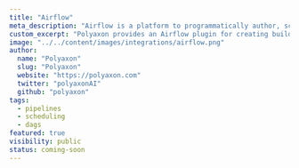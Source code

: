 ```yaml
---
title: "Airflow"
meta_description: "Airflow is a platform to programmatically author, schedule and monitor workflows."
custom_excerpt: "Polyaxon provides an Airflow plugin for creating builds, jobs, and experiments."
image: "../../content/images/integrations/airflow.png"
author:
  name: "Polyaxon"
  slug: "Polyaxon"
  website: "https://polyaxon.com"
  twitter: "polyaxonAI"
  github: "polyaxon"
tags: 
  - pipelines
  - scheduling
  - dags
featured: true
visibility: public
status: coming-soon
---
```

